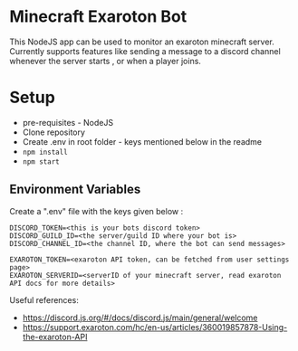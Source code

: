 # Minecraft Exaroton Bot

This NodeJS app can be used to monitor an exaroton minecraft server. Currently supports features like sending a message to a discord channel whenever the server starts , or when a player joins.


# Setup

 - pre-requisites - NodeJS
 - Clone repository
 - Create .env in root folder - keys mentioned below in the readme
 - `npm install`
 - `npm start`



## Environment Variables
Create a ".env" file with the keys given below : 

    DISCORD_TOKEN=<this is your bots discord token>
    DISCORD_GUILD_ID=<the server/guild ID where your bot is>
    DISCORD_CHANNEL_ID=<the channel ID, where the bot can send messages>
    
    EXAROTON_TOKEN=<exaroton API token, can be fetched from user settings page>
    EXAROTON_SERVERID=<serverID of your minecraft server, read exaroton API docs for more details>


Useful references: 
 - https://discord.js.org/#/docs/discord.js/main/general/welcome
 - https://support.exaroton.com/hc/en-us/articles/360019857878-Using-the-exaroton-API